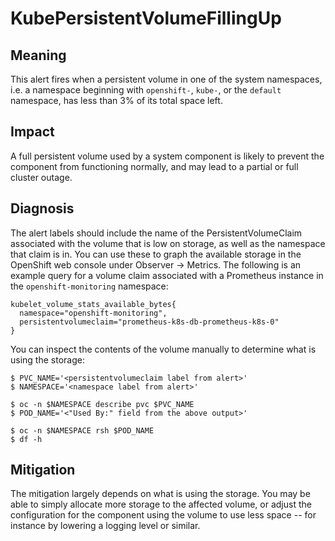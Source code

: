 # KubePersistentVolumeFillingUp

## Meaning

This alert fires when a persistent volume in one of the system namespaces,
i.e. a namespace beginning with `openshift-`, `kube-`, or the `default`
namespace, has less than 3% of its total space left.

## Impact

A full persistent volume used by a system component is likely to prevent the
component from functioning normally, and may lead to a partial or full cluster
outage.

## Diagnosis

The alert labels should include the name of the PersistentVolumeClaim associated
with the volume that is low on storage, as well as the namespace that claim is
in.  You can use these to graph the available storage in the OpenShift web
console under Observer -> Metrics.  The following is an example query for a
volume claim associated with a Prometheus instance in the `openshift-monitoring`
namespace:

```text
kubelet_volume_stats_available_bytes{
  namespace="openshift-monitoring",
  persistentvolumeclaim="prometheus-k8s-db-prometheus-k8s-0"
}
```

You can inspect the contents of the volume manually to determine what is using
the storage:

```console
$ PVC_NAME='<persistentvolumeclaim label from alert>'
$ NAMESPACE='<namespace label from alert>'

$ oc -n $NAMESPACE describe pvc $PVC_NAME
$ POD_NAME='<"Used By:" field from the above output>'

$ oc -n $NAMESPACE rsh $POD_NAME
$ df -h
```

## Mitigation

The mitigation largely depends on what is using the storage.  You may be able to
simply allocate more storage to the affected volume, or adjust the configuration
for the component using the volume to use less space -- for instance by lowering
a logging level or similar.
